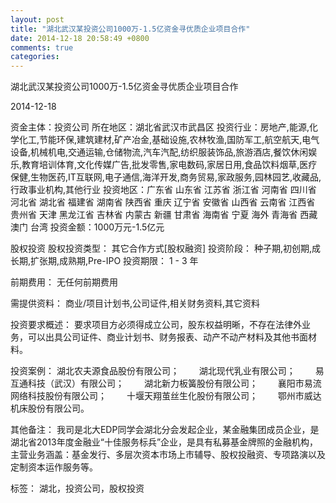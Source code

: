 ```yaml
---
layout: post
title: "湖北武汉某投资公司1000万-1.5亿资金寻优质企业项目合作"
date: 2014-12-18 20:58:49 +0800
comments: true
categories: 
---
```

湖北武汉某投资公司1000万-1.5亿资金寻优质企业项目合作



2014-12-18

资金主体：投资公司
所在地区：湖北省武汉市武昌区
投资行业：房地产,能源,化学化工,节能环保,建筑建材,矿产冶金,基础设施,农林牧渔,国防军工,航空航天,电气设备,机械机电,交通运输,仓储物流,汽车汽配,纺织服装饰品,旅游酒店,餐饮休闲娱乐,教育培训体育,文化传媒广告,批发零售,家电数码,家居日用,食品饮料烟草,医疗保健,生物医药,IT互联网,电子通信,海洋开发,商务贸易,家政服务,园林园艺,收藏品,行政事业机构,其他行业
投资地区：广东省 山东省 江苏省 浙江省 河南省 四川省 河北省 湖北省 福建省 湖南省 陕西省 重庆 辽宁省 安徽省 山西省 云南省 江西省 贵州省 天津 黑龙江省 吉林省 内蒙古 新疆 甘肃省 海南省 宁夏 海外 青海省 西藏 澳门 台湾
投资金额：1000万元-1.5亿元

股权投资
股权投资类型：
                            其它合作方式[股权融资] 
                                                                                投资阶段：
                            种子期,初创期,成长期,扩张期,成熟期,Pre-IPO 
                                                                                                                                        投资期限：
                            1 - 3 年

前期费用：
无任何前期费用

需提供资料：
商业/项目计划书,公司证件,相关财务资料,其它资料

投资要求概述：
要求项目方必须得成立公司，股东权益明晰，不存在法律外业务，可以出具公司证件、商业计划书、财务报表、动产不动产材料及其他书面材料。

投资案例：
湖北农夫源食品股份有限公司；
　　湖北现代乳业有限公司；
　　易互通科技（武汉）有限公司；
　　湖北新力板簧股份有限公司；
　　襄阳市易流网络科技股份有限公司；
　　十堰天翔茧丝生化股份有限公司；
　　鄂州市威达机床股份有限公司。

其他备注：
我司是北大EDP同学会湖北分会发起企业，某金融集团成员企业，是湖北省2013年度金融业“十佳服务标兵”企业，是具有私募基金牌照的金融机构，主营业务涵盖：基金发行、多层次资本市场上市辅导、股权投融资、专项路演以及定制资本运作服务等。

标签：
湖北，投资公司，股权投资

